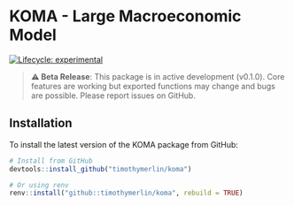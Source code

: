 # KOMA - Large Macroeconomic Model

[![Lifecycle: experimental](https://img.shields.io/badge/lifecycle-experimental-orange.svg)](https://lifecycle.r-lib.org/articles/stages.html#experimental)

> **⚠️ Beta Release**: This package is in active development (v0.1.0). Core features are working but exported functions may change and bugs are possible. Please report issues on GitHub.

## Installation

To install the latest version of the KOMA package from GitHub:
```R
# Install from GitHub
devtools::install_github("timothymerlin/koma")

# Or using renv
renv::install("github::timothymerlin/koma", rebuild = TRUE)
